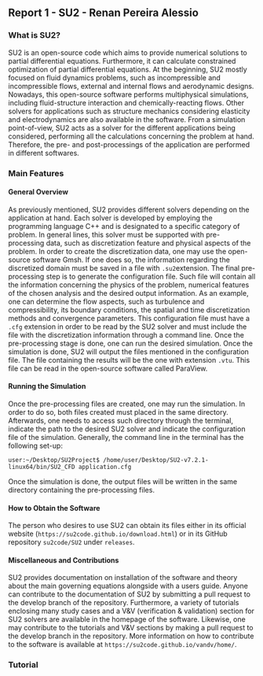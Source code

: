 ## **Report 1 - SU2** - Renan Pereira Alessio

### What is SU2?

SU2 is an open-source code which aims to provide numerical solutions to partial differential equations. Furthermore, it can calculate constrained optimization of partial differential equations. At the beginning, SU2 mostly focused on fluid dynamics problems, such as incompressible and incompressible flows, external and internal flows and aerodynamic designs. Nowadays, this open-source software performs multiphysical simulations, including fluid-structure interaction and chemically-reacting flows. Other solvers for applications such as structure mechanics considering elasticity and electrodynamics are also available in the software. From a simulation point-of-view, SU2 acts as a solver for the different applications being considered, performing all the calculations concerning the problem at hand. Therefore, the pre- and post-processings of the application are performed in different softwares.

### Main Features

#### General Overview

As previously mentioned, SU2 provides different solvers depending on the application at hand. Each solver is developed by employing the programming language C++ and is designated to a specific category of problem. In general lines, this solver must be supported with pre-processing data, such as discretization feature and physical aspects of the problem. In order to create the discretization data, one may use the open-source software Gmsh. If one does so, the information regarding the discretized domain must be saved in a file with `.su2`extension. The final pre-processing step is to generate the configuration file. Such file will contain all the information concerning the physics of the problem, numerical features of the chosen analysis and the desired output information. As an example, one can determine the flow aspects, such as turbulence and compressibility, its boundary conditions, the spatial and time discretization methods and convergence parameters. This configuration file must have a `.cfg` extension in order to be read by the SU2 solver and must include the file with the discretization information through a command line. Once the pre-processing stage is done, one can run the desired simulation. Once the simulation is done, SU2 will output the files mentioned in the configuration file. The file containing the results will be the one with extension `.vtu`. This file can be read in the open-source software called ParaView.

#### Running the Simulation

Once the pre-processing files are created, one may run the simulation. In order to do so, both files created must placed in the same directory. Afterwards, one needs to access such directory through the terminal, indicate the path to the desired SU2 solver and indicate the configuration file of the simulation. Generally, the command line in the terminal has the following set-up:

`user:~/Desktop/SU2Project$ /home/user/Desktop/SU2-v7.2.1-linux64/bin/SU2_CFD application.cfg`

Once the simulation is done, the output files will be written in the same directory containing the pre-processing files.

#### How to Obtain the Software

The person who desires to use SU2 can obtain its files either in its official website (`https://su2code.github.io/download.html`) or in its GitHub repository `su2code/SU2` under `releases`.

#### Miscellaneous and Contributions

SU2 provides documentation on installation of the software and theory about the main governing equations alongside with a users guide. Anyone can contribute to the documentation of SU2 by submitting a pull request to the develop branch of the repository. Furthermore, a variety of tutorials enclosing many study cases and a V&V (verification & validation) section for SU2 solvers are available in the homepage of the software. Likewise, one may contribute to the tutorials and V&V sections by making a pull request to the develop branch in the repository. More information on how to contribute to the software is available at `https://su2code.github.io/vandv/home/`.

### Tutorial


